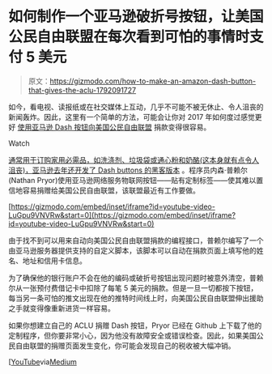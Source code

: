 # 如何制作一个亚马逊破折号按钮，让美国公民自由联盟在每次看到可怕的事情时支付 5 美元

> 原文：<https://gizmodo.com/how-to-make-an-amazon-dash-button-that-gives-the-aclu-1792091727>

如今，看电视、读报纸或在社交媒体上互动，几乎不可能不被无休止、令人沮丧的新闻轰炸。因此，这里有一个简单的方法，可能会让你对 2017 年如何度过感觉更好 [使用亚马逊 Dash 按钮向美国公民自由联盟](https://medium.com/@nathanpryor/the-aclu-dash-button-16719e446363#.iy5c45xcr) 捐款变得很容易。

Watch

[通常用于订购家用必需品，如洗涤剂、垃圾袋或通心粉和奶酪(这本身就有点令人沮丧)，亚马逊去年还开发了 Dash buttons 的黑客版本](http://gizmodo.com/amazon-finally-made-the-dash-button-weve-wanted-all-alo-1776546483#_ga=1.124961162.122581585.1444279257) 。程序员内森·普赖尔(Nathan Pryor)使用亚马逊网络服务物联网按钮——贴有定制标签——使其难以置信地容易捐赠给美国公民自由联盟，该联盟最近有工作要做。

 [https://gizmodo.com/embed/inset/iframe?id=youtube-video-LuGpu9VNVRw&start=0](https://gizmodo.com/embed/inset/iframe?id=youtube-video-LuGpu9VNVRw&start=0) 

由于找不到可以用来自动向美国公民自由联盟捐款的编程接口，普赖尔编写了一个由亚马逊服务器提供支持的自定义脚本，该脚本可以自动在捐款页面上填写他的姓名、地址和信用卡信息。

为了确保他的银行账户不会在他的编码或破折号按钮出现问题时被意外清空，普赖尔从一张预付费借记卡中扣除了每笔 5 美元的捐款。但是一旦一切都按下按钮，每当另一条可怕的推文出现在他的推特时间线上时，向美国公民自由联盟伸出援助之手就变得像重新进货一样容易。

如果你想建立自己的 ACLU 捐赠 Dash 按钮，Pryor 已经在 Github 上下载了他的定制程序，但你要非常小心，因为他没有故障安全或错误检查。因此，如果美国公民自由联盟的捐赠页面发生变化，你可能会发现自己的税收被大幅冲销。

[[YouTube](https://www.youtube.com/watch?v=LuGpu9VNVRw)via[Medium](https://medium.com/@nathanpryor/the-aclu-dash-button-16719e446363#.iy5c45xcr)